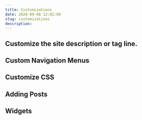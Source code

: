 ```yaml
---
title: Customizations
date: 2020-09-08 12:02:09
slug: customizations
description:
---
```

## Customize the site description or tag line.


## Custom Navigation Menus



## Customize CSS



## Adding Posts



## Widgets

